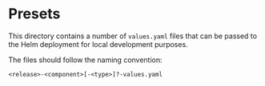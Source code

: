 # Presets

This directory contains a number of `values.yaml` files that can be passed to the Helm deployment for local development purposes.

The files should follow the naming convention:

```txt
<release>-<component>[-<type>]?-values.yaml
```
